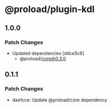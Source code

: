 # @proload/plugin-kdl

## 1.0.0

### Patch Changes

- Updated dependencies [ddce5c6]
  - @proload/core@0.3.0

## 0.1.1

### Patch Changes

- dae1cce: Update @proload/core dependency
